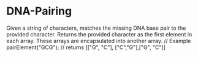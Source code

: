 # DNA-Pairing
Given a string of characters, matches the missing DNA base pair to the provided character.
Returns the provided character as the first element in each array. These arrays are encapsulated into another array.
// Example
pairElement("GCG"); // returns  [["G", "C"], ["C","G"],["G", "C"]]